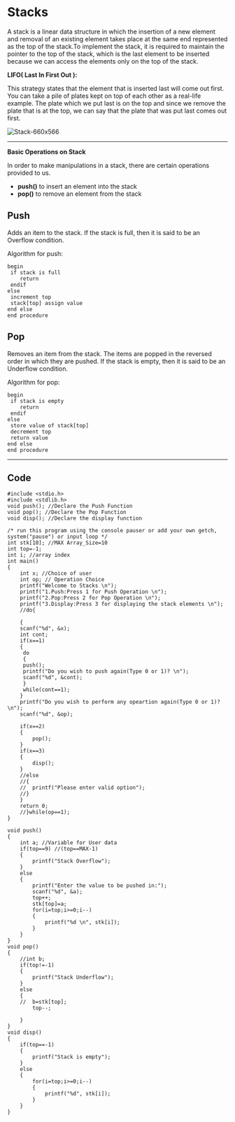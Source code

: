 # Stacks
A stack is a linear data structure in which the insertion of a new element and removal of an existing element takes place at the same end represented as the top of the stack.To implement the stack, it is required to maintain the pointer to the top of the stack, which is the last element to be inserted because we can access the elements only on the top of the stack.

__LIFO( Last In First Out ):__

This strategy states that the element that is inserted last will come out first. You can take a pile of plates kept on top of each other as a real-life example. The plate which we put last is on the top and since we remove the plate that is at the top, we can say that the plate that was put last comes out first.

![Stack-660x566](https://user-images.githubusercontent.com/113619312/234077102-8ad9a1a0-8c71-4517-944e-acf16cd39a78.png)

---

__Basic Operations on Stack__

In order to make manipulations in a stack, there are certain operations provided to us.
- __push()__ to insert an element into the stack
- __pop()__ to remove an element from the stack

## __Push__
Adds an item to the stack. If the stack is full, then it is said to be an Overflow condition.

Algorithm for push:
```
begin
 if stack is full
    return
 endif
else  
 increment top
 stack[top] assign value
end else
end procedure
```


## __Pop__
Removes an item from the stack. The items are popped in the reversed order in which they are pushed. If the stack is empty, then it is said to be an Underflow condition.

Algorithm for pop:
```
begin
 if stack is empty
    return
 endif
else
 store value of stack[top]
 decrement top
 return value
end else
end procedure
```

---

## __Code__
```
#include <stdio.h>
#include <stdlib.h>
void push(); //Declare the Push Function
void pop(); //Declare the Pop Function
void disp(); //Declare the display function

/* run this program using the console pauser or add your own getch, system("pause") or input loop */
int stk[10]; //MAX Array_Size=10
int top=-1;
int i; //array index
int main() 
{
	int x; //Choice of user
	int op; // Operation Choice
	printf("Welcome to Stacks \n");
	printf("1.Push:Press 1 for Push Operation \n");
	printf("2.Pop:Press 2 for Pop Operation \n");
	printf("3.Display:Press 3 for displaying the stack elements \n");
	//do{
	
	{
	scanf("%d", &x);
	int cont;
	if(x==1)
	{
	 do	
	 {
	 push();
	 printf("Do you wish to push again(Type 0 or 1)? \n");
	 scanf("%d", &cont);
	 }
	 while(cont==1); 
	}		
	printf("Do you wish to perform any opeartion again(Type 0 or 1)? \n");
	scanf("%d", &op);
	
	if(x==2)
	{
		pop();
	}
	if(x==3)
	{
		disp();
	}
	//else
	//{
	//	printf("Please enter valid option");
	//}
	}
	return 0;
	//}while(op==1);
}

void push()
{
	int a; //Variable for User data
	if(top==9) //(top==MAX-1)
	{
		printf("Stack Overflow");
	}
	else
	{
		printf("Enter the value to be pushed in:");
		scanf("%d", &a);
		top++;
		stk[top]=a;
		for(i=top;i>=0;i--)
		{
			printf("%d \n", stk[i]);
		}
	}
}
void pop()
{
	//int b;
	if(top!=-1)
	{
		printf("Stack Underflow");
	}
	else
	{
	//	b=stk[top];
		top--;
		
	}
}
void disp()
{
	if(top==-1)
	{
		printf("Stack is empty");
	}
	else
	{
		for(i=top;i>=0;i--)
		{
			printf("%d", stk[i]);
		}
	}
}	
```

